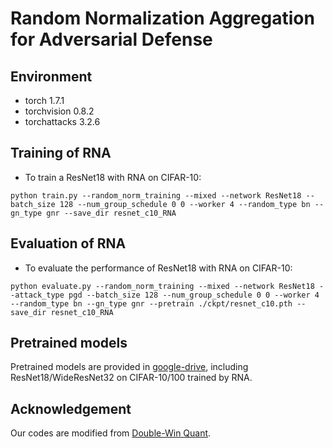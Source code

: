 # Random Normalization Aggregation for Adversarial Defense

## Environment

* torch 1.7.1
* torchvision 0.8.2
* torchattacks 3.2.6

## Training of RNA

* To train a ResNet18 with RNA on CIFAR-10:
```
python train.py --random_norm_training --mixed --network ResNet18 --batch_size 128 --num_group_schedule 0 0 --worker 4 --random_type bn --gn_type gnr --save_dir resnet_c10_RNA
```

## Evaluation of RNA

* To evaluate the performance of ResNet18 with RNA on CIFAR-10:

```
python evaluate.py --random_norm_training --mixed --network ResNet18 --attack_type pgd --batch_size 128 --num_group_schedule 0 0 --worker 4 --random_type bn --gn_type gnr --pretrain ./ckpt/resnet_c10.pth --save_dir resnet_c10_RNA
```

## Pretrained models

Pretrained models are provided in [google-drive](https://drive.google.com/drive/folders/1MusbFsrV7j5UQYF0eqN7zWpghz7ZUM09?usp=sharing), including ResNet18/WideResNet32 on CIFAR-10/100 trained by RNA.

## Acknowledgement

Our codes are modified from [Double-Win Quant](https://github.com/RICE-EIC/Double-Win-Quant).
